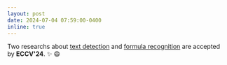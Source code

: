```yaml
---
layout: post
date: 2024-07-04 07:59:00-0400
inline: true
---
```


Two researchs about [text detection](https://arxiv.org/pdf/2312.05286) and [formula recognition](https://arxiv.org/pdf/2407.07764?) are accepted by **ECCV'24**. :sparkles: :smile:
